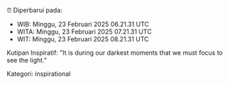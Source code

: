 ⏰ Diperbarui pada:
- WIB: Minggu, 23 Februari 2025 06.21.31 UTC
- WITA: Minggu, 23 Februari 2025 07.21.31 UTC
- WIT: Minggu, 23 Februari 2025 08.21.31 UTC

Kutipan Inspiratif:
"It is during our darkest moments that we must focus to see the light."


Kategori: inspirational

